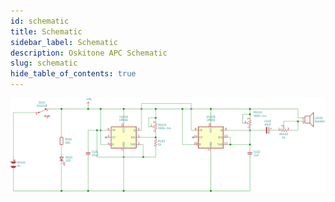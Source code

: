 ```yaml
---
id: schematic
title: Schematic
sidebar_label: Schematic
description: Oskitone APC Schematic
slug: schematic
hide_table_of_contents: true
---
```


[![APC Schematic](/img/schematic.svg)](/img/schematic.svg)
